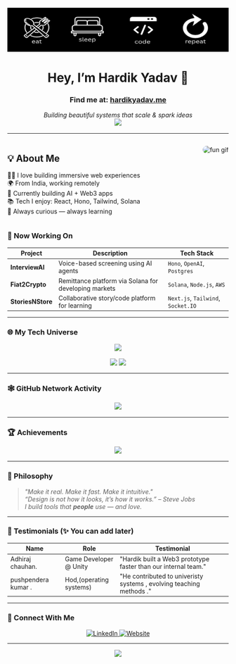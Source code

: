 <!-- Hero Banner -->
<p align="center">
  <img src="./hello world (1) (1).png" alt="hero" style="width: 100%; height: auto; max-height: 100px;" />
</p>

<!-- Avatar + Intro Card -->
<div align="center">
  <h1>Hey, I’m <b>Hardik Yadav</b> 👋</h1>
  <h3>Find me at: <a href="https://hardikyadav.me" target="_blank">hardikyadav.me</a></h3>
  
  <i>Building beautiful systems that scale & spark ideas</i><br/>
  <img src="https://readme-typing-svg.demolab.com?font=Fira+Code&pause=1000&center=true&vCenter=true&width=435&lines=Full-stack+Engineer;Web3+Dev+%26+System+Designer;Open+to+Collab+and+Ideas" />
</div>

---

<!-- 🧠 About Me Section -->
<div style="display: flex; justify-content: space-between; align-items: flex-start;">

  <!-- Text Content -->
  <div>
    <h2>💡 About Me</h2>
    <p>
      🧑‍💻 I love building immersive web experiences<br>
      🌍 From India, working remotely<br>
      🔭 Currently building AI + Web3 apps<br>
      📚 Tech I enjoy: React, Hono, Tailwind, Solana<br>
      🧠 Always curious — always learning
    </p>
  </div>

  <!-- GIF -->
  <img 
    src="https://media4.giphy.com/media/v1.Y2lkPTc5MGI3NjExZmRybmNlNWp0MmJqeW04NWg0eDBldTBwa2d1cjU1dWV6bGtpeGJraSZlcD12MV9pbnRlcm5hbF9naWZfYnlfaWQmY3Q9Zw/MT5UUV1d4CXE2A37Dg/giphy.gif" 
    width="140px" 
    style="margin-left: 20px; border-radius: 10px;" 
    alt="fun gif"
  />

</div>



<!-- Cards Section: What I'm Doing Now -->
### 🚀 Now Working On

| Project        | Description                                                            | Tech Stack                   |
|----------------|------------------------------------------------------------------------|------------------------------|
| **InterviewAI** | Voice-based screening using AI agents                                 | `Hono`, `OpenAI`, `Postgres` |
| **Fiat2Crypto** | Remittance platform via Solana for developing markets                  | `Solana`, `Node.js`, `AWS`   |
| **StoriesNStore** | Collaborative story/code platform for learning                       | `Next.js`, `Tailwind`, `Socket.IO` |

---

<!-- Floating Section -->
### 🌐 My Tech Universe

<p align="center">
  <img src="https://skillicons.dev/icons?i=react,ts,js,nodejs,nextjs,tailwind,solidity,vercel,prisma,postgres,docker,aws" />
</p>

<p align="center">
  <img src="https://github-readme-stats.vercel.app/api?username=hardik118&show_icons=true&theme=radical&hide_border=true" />
  <img src="https://github-readme-stats.vercel.app/api/top-langs/?username=hardik118&layout=compact&theme=radical&hide_border=true" />
</p>

---

<!-- Activity Graph -->
### 🕸️ GitHub Network Activity

<p align="center">
  <img src="https://github-readme-activity-graph.vercel.app/graph?username=hardik118&theme=react-dark&hide_border=true&area=true" />
</p>

---

<!-- GitHub Trophies -->
### 🏆 Achievements

<p align="center">
  <img src="https://github-profile-trophy.vercel.app/?username=hardik118&theme=darkhub&no-frame=true&row=2&column=4" />
</p>

---


<!-- 📦 Additional Sections as Cards -->
### 🧠 Philosophy

> _"Make it real. Make it fast. Make it intuitive."_  
> _“Design is not how it looks, it’s how it works.” – Steve Jobs_  
> _I build tools that **people** use — and love._

---

### 🔁 Testimonials (✨ You can add later)

| Name | Role | Testimonial |
|------|------|-------------|
| Adhiraj chauhan. | Game Developer @ Unity | "Hardik built a Web3 prototype faster than our internal team." |
| pushpendera kumar . | Hod,(operating systems) | "He contributed  to univeristy systems , evolving teaching methods ." |

---

<!-- 📭 Contact -->
### 🤝 Connect With Me

<p align="center">
  <a href="https://linkedin.com/in/hardik-y">
    <img src="https://img.shields.io/badge/LinkedIn-000?style=for-the-badge&logo=linkedin&logoColor=white" alt="LinkedIn" />
  </a>
  <a href="https://hardikyadav.me">
    <img src="https://img.shields.io/badge/Website-000?style=for-the-badge&logo=google-chrome&logoColor=white" alt="Website" />
  </a>
</p>

---


<!-- Footer Quote or Easter Egg -->
<p align="center">
  <img src="https://quotes-github-readme.vercel.app/api?type=vertical&theme=dark" />
</p>
